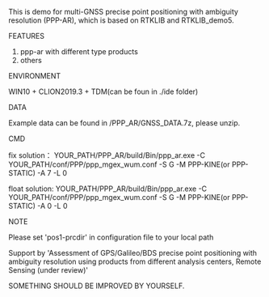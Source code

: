 This is demo for multi-GNSS precise point positioning with ambiguity resolution (PPP-AR), which is based on RTKLIB and RTKLIB_demo5.

FEATURES

1. ppp-ar with different type products
2. others

ENVIRONMENT

WIN10 + CLION2019.3 + TDM(can be foun in ./ide folder)

DATA

Example data can be found in /PPP_AR/GNSS_DATA.7z, please unzip.

CMD

fix solution：  YOUR_PATH/PPP_AR/build/Bin/ppp_ar.exe -C YOUR_PATH/conf/PPP/ppp_mgex_wum.conf -S G -M PPP-KINE(or PPP-STATIC) -A 7 -L 0  

float solution: YOUR_PATH/PPP_AR/build/Bin/ppp_ar.exe -C YOUR_PATH/conf/PPP/ppp_mgex_wum.conf -S G -M PPP-KINE(or PPP-STATIC) -A 0 -L 0 

NOTE

Please set 'pos1-prcdir' in configuration file to your local path

Support by 'Assessment of GPS/Galileo/BDS precise point positioning with ambiguity resolution using products from different analysis centers, Remote Sensing (under review)'

SOMETHING SHOULD BE IMPROVED BY YOURSELF.